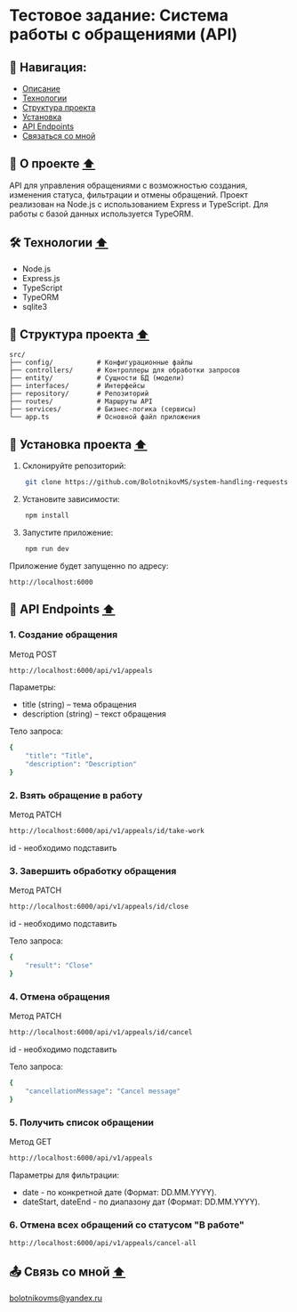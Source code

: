 # Тестовое задание: Система работы с обращениями (API)

## 🧭 <a name="nav"></a>Навигация:

- [Описание](#description)
- [Технологии](#technologies)
- [Структура проекта](#folders)
- [Установка](#installation)
- [API Endpoints](#endpoints)
- [Связаться со мной](#contact-me)

## 📌 <a name="description"></a>О проекте [⬆️](#nav)

API для управления обращениями с возможностью создания, изменения статуса, фильтрации и отмены обращений. Проект реализован на Node.js с использованием Express и TypeScript. Для работы с базой данных используется TypeORM.

## 🛠 <a name="technologies"></a>Технологии [⬆️](#nav)

- Node.js
- Express.js
- TypeScript
- TypeORM
- sqlite3

## 📂 <a name="folders"></a>Структура проекта [⬆️](#nav)

```
src/
├── config/           # Конфигурационные файлы
├── controllers/      # Контроллеры для обработки запросов
├── entity/           # Сущности БД (модели)
├── interfaces/       # Интерфейсы
├── repository/       # Репозиторий
├── routes/           # Маршруты API
├── services/         # Бизнес-логика (сервисы)
└── app.ts            # Основной файл приложения
```

## 💽 <a name="installation"></a>Установка проекта [⬆️](#nav)

1. Склонируйте репозиторий:
```bash
	git clone https://github.com/BolotnikovMS/system-handling-requests.git
```
2. Установите зависимости:
```bash
	npm install
```

3. Запустите приложение:
```bash
	npm run dev
```
Приложение будет запущенно по адресу:

`http://localhost:6000`

## 🚀 <a name="endpoints"></a>API Endpoints [⬆️](#nav)

### 1. Создание обращения
Метод POST
```bash
http://localhost:6000/api/v1/appeals
```
Параметры:
- title (string) – тема обращения
- description (string) – текст обращения

Тело запроса:
```bash
{
	"title": "Title",
	"description": "Description"
}
```

### 2. Взять обращение в работу
Метод PATCH
```bash
http://localhost:6000/api/v1/appeals/id/take-work
```
id - необходимо подставить

### 3. Завершить обработку обращения
Метод PATCH

```bash
http://localhost:6000/api/v1/appeals/id/close
```
id - необходимо подставить

Тело запроса:
```bash
{
	"result": "Close"
}
```

### 4. Отмена обращения
Метод PATCH

```bash
http://localhost:6000/api/v1/appeals/id/cancel
```
id - необходимо подставить

Тело запроса:
```bash
{
	"cancellationMessage": "Cancel message"
}
```

### 5. Получить список обращении
Метод GET

```bash
http://localhost:6000/api/v1/appeals
```

Параметры для фильтрации:
- date - по конкретной дате (Формат: DD.MM.YYYY).
- dateStart, dateEnd - по диапазону дат (Формат: DD.MM.YYYY).

### 6. Отмена всех обращений со статусом "В работе"
```bash
http://localhost:6000/api/v1/appeals/cancel-all
```

## 📤 <a name="contact-me"></a>Связь со мной [⬆️](#nav)

[bolotnikovms@yandex.ru](mailto:bolotnikovms@yandex.ru)
